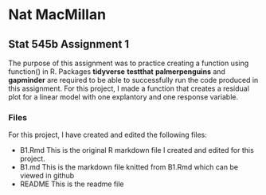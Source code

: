 # Nat MacMillan
## Stat 545b Assignment 1

The purpose of this assignment was to practice creating a function using function() in R. Packages **tidyverse** **testthat** **palmerpenguins** and **gapminder** are required to be able to successfully run the code produced in this assignment. For this project, I made a function that creates a residual plot for a linear model with one explantory and one response variable.

### Files
For this project, I have created and edited the following files:
* B1.Rmd This is the original R markdown file I created and edited for this project.
* B1.md This is the markdown file knitted from B1.Rmd which can be viewed in github
* README This is the readme file


